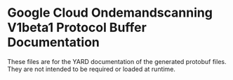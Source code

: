 # Google Cloud Ondemandscanning V1beta1 Protocol Buffer Documentation

These files are for the YARD documentation of the generated protobuf files.
They are not intended to be required or loaded at runtime.
